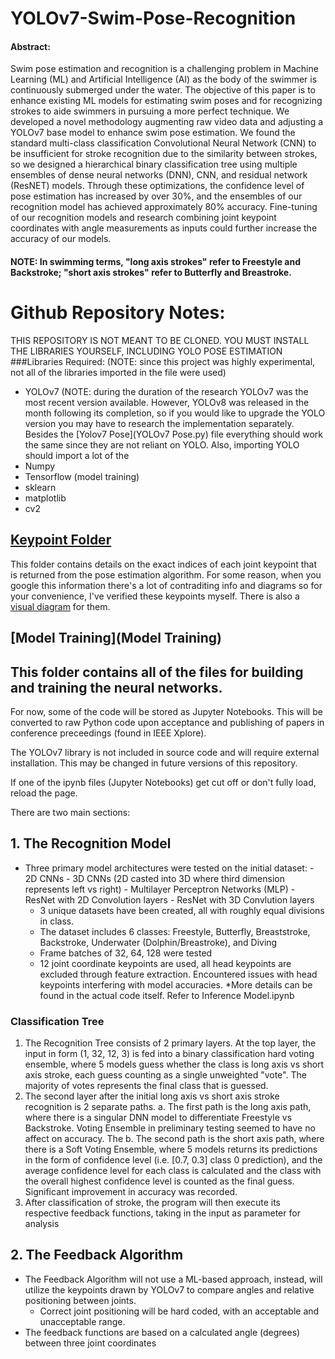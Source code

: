 # YOLOv7-Swim-Pose-Recognition

#### Abstract:
Swim pose estimation and recognition is a challenging problem in Machine Learning (ML) and Artificial Intelligence (AI) as the body of the swimmer is continuously submerged under the water. The objective of this paper is to enhance existing ML models for estimating swim poses and for recognizing strokes to aide swimmers in pursuing a more perfect technique. We developed a novel methodology augmenting raw video data and adjusting a YOLOv7 base model to enhance swim pose estimation. We found the standard multi-class classification Convolutional Neural Network (CNN) to be insufficient for stroke recognition due to the similarity between strokes, so we designed a hierarchical binary classification tree using multiple ensembles of dense neural networks (DNN), CNN, and residual network (ResNET) models. Through these optimizations, the confidence level of pose estimation has increased by over 30%, and the ensembles of our recognition model has achieved approximately 80% accuracy. Fine-tuning of our recognition models and research combining joint keypoint coordinates with angle measurements as inputs could further increase the accuracy of our models.

#### NOTE: In swimming terms, "long axis strokes" refer to Freestyle and Backstroke; "short axis strokes" refer to Butterfly and Breastroke.

# Github Repository Notes:
THIS REPOSITORY IS NOT MEANT TO BE CLONED. YOU MUST INSTALL THE LIBRARIES YOURSELF, INCLUDING YOLO POSE ESTIMATION
###Libraries Required:
(NOTE: since this project was highly experimental, not all of the libraries imported in the file were used)
- YOLOv7 (NOTE: during the duration of the research YOLOv7 was the most recent version available. However, YOLOv8 was released in the month following its completion, so if you would like to upgrade the YOLO version you may have to research the implementation separately. Besides the [Yolov7 Pose](YOLOv7 Pose.py) file everything should work the same since they are not reliant on YOLO. Also, importing YOLO should import a lot of the 
- Numpy
- Tensorflow (model training)
- sklearn
- matplotlib
- cv2

## [Keypoint Folder](Keypoint)
This folder contains details on the exact indices of each joint keypoint that is returned from the pose estimation algorithm. For some reason, when you google this information there's a lot of contraditing info and diagrams so for your convenience, I've verified these keypoints myself. There is also a [visual diagram](Visual.png) for them.

## [Model Training](Model Training)
This folder contains all of the files for building and training the neural networks. 
- 

For now, some of the code will be stored as Jupyter Notebooks. This will be converted to raw Python code upon acceptance and publishing of papers in conference preceedings (found in IEEE Xplore).

The YOLOv7 library is not included in source code and will require external installation. This may be changed in future versions of this repository.

If one of the ipynb files (Jupyter Notebooks) get cut off or don't fully load, reload the page.


There are two main sections:
## 1. The Recognition Model
  - Three primary model architectures were tested on the initial dataset:
        - 2D CNNs
        - 3D CNNs (2D casted into 3D where third dimension represents left vs right)
        - Multilayer Perceptron Networks (MLP)
        - ResNet with 2D Convolution layers
        - ResNet with 3D Convlution layers
    - 3 unique datasets have been created, all with roughly equal divisions in class.
    - The dataset includes 6 classes: Freestyle, Butterfly, Breaststroke, Backstroke, Underwater (Dolphin/Breastroke), and Diving
    - Frame batches of 32, 64, 128 were tested
    - 12 joint coordinate keypoints are used, all head keypoints are excluded through feature extraction. Encountered issues with head keypoints interfering with model accuracies.
    *More details can be found in the actual code itself. Refer to Inference Model.ipynb

### Classification Tree
1. The Recognition Tree consists of 2 primary layers. At the top layer, the input in form (1, 32, 12, 3) is fed into a binary classification hard voting ensemble, where 5 models guess whether the class is long axis vs short axis stroke, each guess counting as a single unweighted "vote". The majority of votes represents the final class that is guessed.
2. The second layer after the initial long axis vs short axis stroke recognition is 2 separate paths.
     a. The first path is the long axis path, where there is a singular DNN model to differentiate Freestyle vs Backstroke. Voting Ensemble in preliminary testing seemed to have no affect on accuracy. The 
     b. The second path is the short axis path, where there is a Soft Voting Ensemble, where 5 models returns its predictions in the form of confidence level (i.e. [0.7, 0.3] class 0 prediction), and the average confidence level for each class is calculated and the class with the overall highest confidence level is counted as the final guess. Significant improvement in accuracy was recorded.
3. After classification of stroke, the program will then execute its respective feedback functions, taking in the input as parameter for analysis
   
## 2. The Feedback Algorithm
- The Feedback Algorithm will not use a ML-based approach, instead, will utilize the keypoints drawn by YOLOv7 to compare angles and relative positioning between joints.
  - Correct joint positioning will be hard coded, with an acceptable and unacceptable range.
- The feedback functions are based on a calculated angle (degrees) between three joint coordinates
